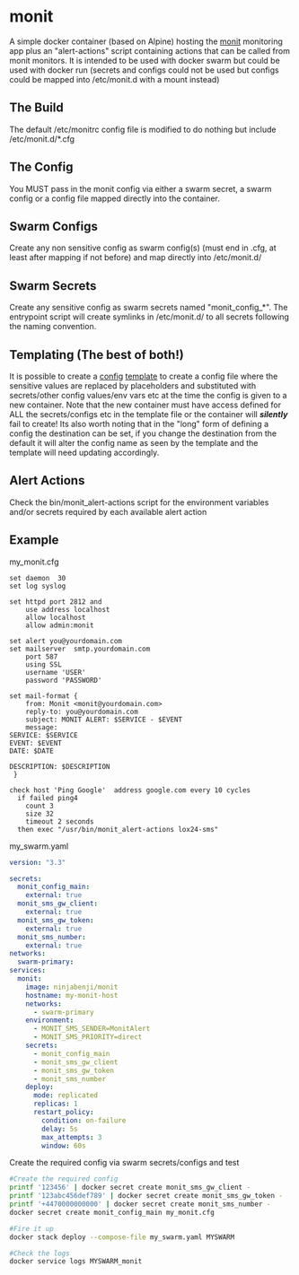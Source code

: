 # monit
A simple docker container (based on Alpine) hosting the [monit](https://mmonit.com/monit/) monitoring app plus an "alert-actions" script containing actions that can be called from monit monitors.
It is intended to be used with docker swarm but could be used with docker run (secrets and configs could not be used but configs could be mapped into /etc/monit.d with a mount instead)

## The Build
The default /etc/monitrc config file is modified to do nothing but include /etc/monit.d/*.cfg

## The Config
You MUST pass in the monit config via either a swarm secret, a swarm config or a config file mapped directly into the container.

## Swarm Configs
Create any non sensitive config as swarm config(s) (must end in .cfg, at least after mapping if not before) and map directly into /etc/monit.d/

## Swarm Secrets
Create any sensitive config as swarm secrets named "monit_config_*". The entrypoint script will create symlinks in /etc/monit.d/ to all secrets following the naming convention.

## Templating (The best of both!)
It is possible to create a [config](https://docker.southeastasia.cloudapp.azure.com/engine/swarm/configs/index.html) [template](https://docs.docker.com/engine/swarm/configs/#example-use-a-templated-config) to create a config file where the sensitive values are replaced by placeholders and substituted with secrets/other config values/env vars etc at the time the config is given to a new container. Note that the new container must have access defined for ALL the secrets/configs etc in the template file or the container will ***silently*** fail to create! Its also worth noting that in the "long" form of defining a config the destination can be set, if you change the destination from the default it will alter the config name as seen by the template and the template will need updating accordingly.

## Alert Actions
Check the bin/monit_alert-actions script for the environment variables and/or secrets required by each available alert action

## Example
my_monit.cfg
```
set daemon  30
set log syslog

set httpd port 2812 and
    use address localhost
    allow localhost
    allow admin:monit

set alert you@yourdomain.com
set mailserver 	smtp.yourdomain.com
    port 587
    using SSL
    username 'USER'
    password 'PASSWORD'

set mail-format {
    from: Monit <monit@yourdomain.com>
    reply-to: you@yourdomain.com
    subject: MONIT ALERT: $SERVICE - $EVENT
    message:
SERVICE: $SERVICE
EVENT: $EVENT
DATE: $DATE

DESCRIPTION: $DESCRIPTION
 }

check host 'Ping Google'  address google.com every 10 cycles
  if failed ping4
    count 3
    size 32
    timeout 2 seconds
  then exec "/usr/bin/monit_alert-actions lox24-sms"
```

my_swarm.yaml
```yaml
version: "3.3"

secrets:
  monit_config_main:
    external: true
  monit_sms_gw_client:
    external: true
  monit_sms_gw_token:
    external: true
  monit_sms_number:
    external: true
networks:
  swarm-primary:
services:
  monit:
    image: ninjabenji/monit
    hostname: my-monit-host
    networks:
      - swarm-primary
    environment:
      - MONIT_SMS_SENDER=MonitAlert
      - MONIT_SMS_PRIORITY=direct
    secrets:
      - monit_config_main
      - monit_sms_gw_client
      - monit_sms_gw_token
      - monit_sms_number
    deploy:
      mode: replicated
      replicas: 1
      restart_policy:
        condition: on-failure
        delay: 5s
        max_attempts: 3
        window: 60s
```

Create the required config via swarm secrets/configs and test
```bash
#Create the required config
printf '123456' | docker secret create monit_sms_gw_client -
printf '123abc456def789' | docker secret create monit_sms_gw_token -
printf '+4470000000000' | docker secret create monit_sms_number -
docker secret create monit_config_main my_monit.cfg

#Fire it up
docker stack deploy --compose-file my_swarm.yaml MYSWARM

#Check the logs
docker service logs MYSWARM_monit
```

